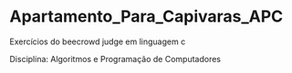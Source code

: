 # Apartamento_Para_Capivaras_APC
Exercícios do beecrowd judge em linguagem c

Disciplina: Algoritmos e Programação de Computadores
